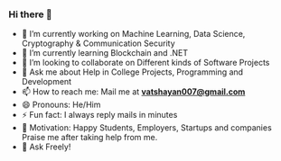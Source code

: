 ### Hi there 👋


- 🔭 I’m currently working on Machine Learning, Data Science, Cryptography & Communication Security
- 🌱 I’m currently learning Blockchain and .NET 
- 👯 I’m looking to collaborate on Different kinds of Software Projects
- 💬 Ask me about Help in College Projects, Programming and Development
- 📫 How to reach me: Mail me at **vatshayan007@gmail.com**
- 😄 Pronouns: He/Him
- ⚡ Fun fact: I always reply mails in minutes
- 💬 Motivation: Happy Students, Employers, Startups and companies Praise me after taking help from me. 
- 🌱 Ask Freely! 

